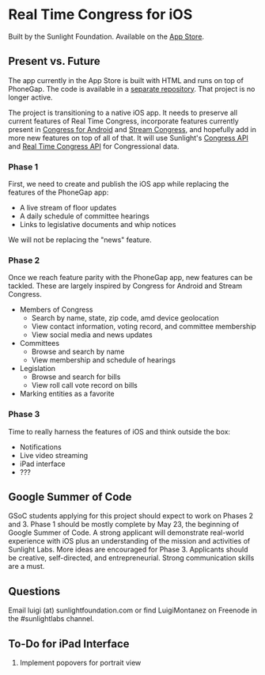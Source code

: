 # Real Time Congress for iOS

Built by the Sunlight Foundation. Available on the [App Store](http://itunes.com/apps/realtimecongress).

## Present vs. Future

The app currently in the App Store is built with HTML and runs on top of PhoneGap. The code is available in a [separate repository](https://github.com/sunlightlabs/real_time_congress-iphone_html). That project is no longer active.

The project is transitioning to a native iOS app. It needs to preserve all current features of Real Time Congress, incorporate features currently present in [Congress for Android](http://sunlightfoundation.com/projects/congress-for-android/) and [Stream Congress](http://streamcongress.com), and hopefully add in more new features on top of all of that. It will use Sunlight's [Congress API](http://services.sunlightlabs.com/docs/Sunlight_Congress_API/) and [Real Time Congress API](http://services.sunlightlabs.com/docs/Real_Time_Congress_API/) for Congressional data.

### Phase 1

First, we need to create and publish the iOS app while replacing the features of the PhoneGap app:

* A live stream of floor updates
* A daily schedule of committee hearings
* Links to legislative documents and whip notices

We will not be replacing the "news" feature.

### Phase 2

Once we reach feature parity with the PhoneGap app, new features can be tackled. These are largely inspired by Congress for Android and Stream Congress.

* Members of Congress
  * Search by name, state, zip code, amd device geolocation
  * View contact information, voting record, and committee membership
  * View social media and news updates
* Committees
  * Browse and search by name
  * View membership and schedule of hearings
* Legislation
  * Browse and search for bills
  * View roll call vote record on bills
* Marking entities as a favorite

### Phase 3

Time to really harness the features of iOS and think outside the box:

* Notifications
* Live video streaming
* iPad interface
* ???

## Google Summer of Code

GSoC students applying for this project should expect to work on Phases 2 and 3. Phase 1 should be mostly complete by May 23, the beginning of Google Summer of Code. A strong applicant will demonstrate real-world experience with iOS plus an understanding of the mission and activities of Sunlight Labs. More ideas are encouraged for Phase 3. Applicants should be creative, self-directed, and entrepreneurial. Strong communication skills are a must.

## Questions

Email luigi (at) sunlightfoundation.com or find LuigiMontanez on Freenode in the #sunlightlabs channel.

## To-Do for iPad Interface
1. Implement popovers for portrait view
